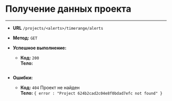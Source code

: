 # Получение данных проекта
----


* **URL** `/projects/<alerts>/timerange/alerts`
* **Метод:**  `GET`
* **Успешное выполнение:**
  * **Код:** `200` <br />
    **Тело:**  
    ```json

    ```

 
* **Ошибки:**
  * **Код:** `404` Проект не найден <br>
    **Тело:** `{ error : "Project 624b2cad2c04e8f0bdad7efc not found" }`
    